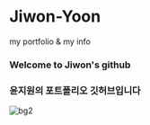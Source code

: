 # Jiwon-Yoon
my portfolio &amp; my info

### Welcome to Jiwon's github
### 윤지원의 포트폴리오 깃허브입니다
![bg2](https://user-images.githubusercontent.com/93513918/148012108-26801544-5f5e-426c-9076-54670ca17153.jpg)
